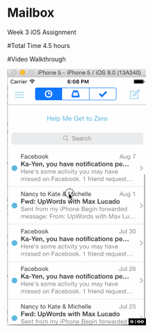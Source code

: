 # Mailbox
Week 3 iOS Assignment

#Total Time
4.5 hours

#Video Walkthrough

![alt tag](https://raw.githubusercontent.com/iosr00kie/Mailbox/master/Mailbox_Deepak_Deshpande_1.gif)


